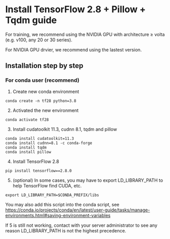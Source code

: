 # Install TensorFlow 2.8  + Pillow + Tqdm guide

For training, we recommend using the NVIDIA GPU with architecture ≥ volta (e.g. v100, any 20 or 30 series).

For NVIDIA GPU drvier, we recommend using the lastest version.

## Installation step by step

### For conda user (recommend)

1. Create new conda environment
```
conda create -n tf28 python=3.8
```
2. Activated the new environment
```
conda activate tf28
```
3. Install cudatoolkit 11.3, cudnn 8.1, tqdm and pillow
```
conda install cudatoolkit=11.3
conda install cudnn=8.1 -c conda-forge
conda install tqdm
conda install pillow
```
4. Install TensorFlow 2.8

```
pip install tensorflow==2.8.0
```

5. (optional) In some cases, you may have to export LD_LIBRARY_PATH to help TensorFlow find CUDA, etc.

```
export LD_LIBRARY_PATH=$CONDA_PREFIX/libs
```

You may also add this script into the conda script, see https://conda.io/projects/conda/en/latest/user-guide/tasks/manage-environments.html#saving-environment-variables

If 5 is still not working, contact with your server administrator to see any reason LD_LIBRARY_PATH is not the highest precedence. 
